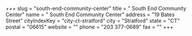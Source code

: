 +++
slug = "south-end-community-center"
title = " South End Community Center"
name = " South End Community Center"
address = "19 Bates Street"
cityIndexKey = "city-ct-stratford"
city = "Stratford"
state = "CT"
postal = "06615"
website = ""
phone = "203 377-0689"
fax = ""
+++
